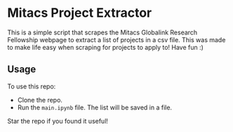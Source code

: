 # Mitacs Project Extractor

This is a simple script that scrapes the Mitacs Globalink Research Fellowship webpage to extract a list of projects in a csv file.
This was made to make life easy when scraping for projects to apply to!
Have fun :)

## Usage

To use this repo:
- Clone the repo.
- Run the `main.ipynb` file. The list will be saved in a file. 


Star the repo if you found it useful!
